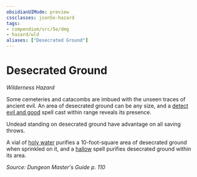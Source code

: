 ```yaml
---
obsidianUIMode: preview
cssclasses: json5e-hazard
tags:
- compendium/src/5e/dmg
- hazard/wld
aliases: ["Desecrated Ground"]
---
```

# Desecrated Ground
*Wilderness Hazard*  

Some cemeteries and catacombs are imbued with the unseen traces of ancient evil. An area of desecrated ground can be any size, and a [detect evil and good](compendium/spells/detect-evil-and-good.md) spell cast within range reveals its presence.

Undead standing on desecrated ground have advantage on all saving throws.

A vial of [holy water](compendium/items/holy-water-flask.md) purifies a 10-foot-square area of desecrated ground when sprinkled on it, and a [hallow](compendium/spells/hallow.md) spell purifies desecrated ground within its area.

*Source: Dungeon Master's Guide p. 110*